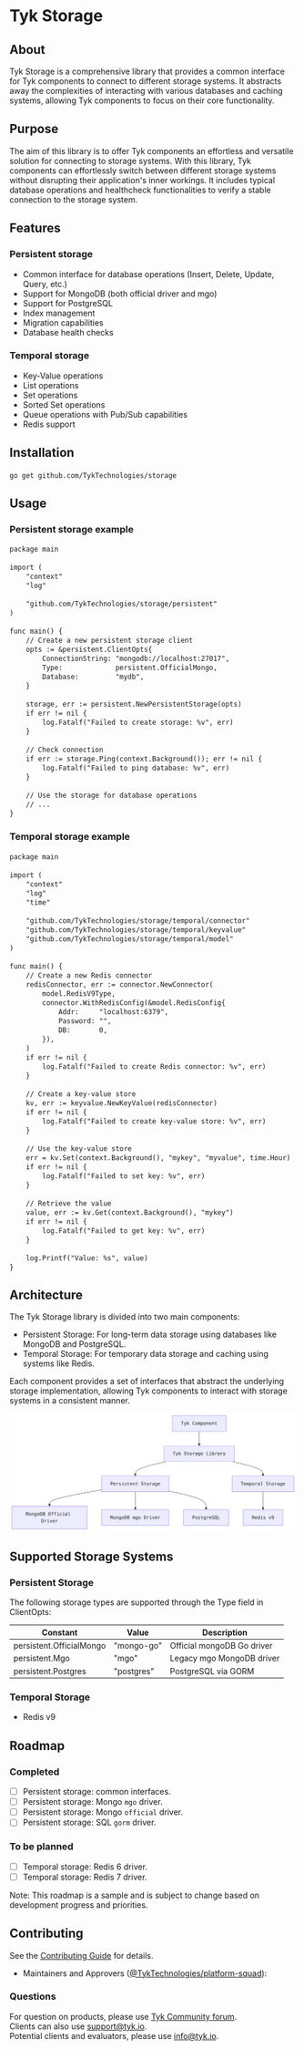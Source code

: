 # Tyk Storage 

## About
Tyk Storage is a comprehensive library that provides a common interface for Tyk components to connect to different storage systems. 
It abstracts away the complexities of interacting with various databases and caching systems, allowing Tyk components to focus on their core functionality.
  
## Purpose
The aim of this library is to offer Tyk components an effortless and versatile solution for connecting to storage systems. 
With this library, Tyk components can effortlessly switch between different storage systems without disrupting their application's inner workings. 
It includes typical database operations and healthcheck functionalities to verify a stable connection to the storage system.

## Features

### Persistent storage
- Common interface for database operations (Insert, Delete, Update, Query, etc.)
- Support for MongoDB (both official driver and mgo)
- Support for PostgreSQL
- Index management
- Migration capabilities
- Database health checks

### Temporal storage
- Key-Value operations
- List operations
- Set operations
- Sorted Set operations
- Queue operations with Pub/Sub capabilities
- Redis support

## Installation
`go get github.com/TykTechnologies/storage`

## Usage

### Persistent storage example

```
package main

import (
    "context"
    "log"
    
    "github.com/TykTechnologies/storage/persistent"
)

func main() {
    // Create a new persistent storage client
    opts := &persistent.ClientOpts{
        ConnectionString: "mongodb://localhost:27017",
        Type:             persistent.OfficialMongo,
        Database:         "mydb",
    }
    
    storage, err := persistent.NewPersistentStorage(opts)
    if err != nil {
        log.Fatalf("Failed to create storage: %v", err)
    }
    
    // Check connection
    if err := storage.Ping(context.Background()); err != nil {
        log.Fatalf("Failed to ping database: %v", err)
    }
    
    // Use the storage for database operations
    // ...
}
```

### Temporal storage example

```
package main

import (
    "context"
    "log"
    "time"
    
    "github.com/TykTechnologies/storage/temporal/connector"
    "github.com/TykTechnologies/storage/temporal/keyvalue"
    "github.com/TykTechnologies/storage/temporal/model"
)

func main() {
    // Create a new Redis connector
    redisConnector, err := connector.NewConnector(
        model.RedisV9Type,
        connector.WithRedisConfig(&model.RedisConfig{
            Addr:     "localhost:6379",
            Password: "",
            DB:       0,
        }),
    )
    if err != nil {
        log.Fatalf("Failed to create Redis connector: %v", err)
    }
    
    // Create a key-value store
    kv, err := keyvalue.NewKeyValue(redisConnector)
    if err != nil {
        log.Fatalf("Failed to create key-value store: %v", err)
    }
    
    // Use the key-value store
    err = kv.Set(context.Background(), "mykey", "myvalue", time.Hour)
    if err != nil {
        log.Fatalf("Failed to set key: %v", err)
    }
    
    // Retrieve the value
    value, err := kv.Get(context.Background(), "mykey")
    if err != nil {
        log.Fatalf("Failed to get key: %v", err)
    }
    
    log.Printf("Value: %s", value)
}
```

## Architecture

The Tyk Storage library is divided into two main components:

- Persistent Storage: For long-term data storage using databases like MongoDB and PostgreSQL.
- Temporal Storage: For temporary data storage and caching using systems like Redis.

Each component provides a set of interfaces that abstract the underlying storage implementation, allowing Tyk components to interact with storage systems in a consistent manner.

![Storage architecture](docs/storage.png)

## Supported Storage Systems

### Persistent Storage
The following storage types are supported through the Type field in ClientOpts:

| Constant                 | Value      | Description                  |
|--------------------------|------------|------------------------------|
| persistent.OfficialMongo | "mongo-go" | Official mongoDB Go driver   |
| persistent.Mgo           | "mgo"      | Legacy mgo MongoDB driver    |
| persistent.Postgres      | "postgres" | PostgreSQL via GORM          |

### Temporal Storage
- Redis v9

## Roadmap
### Completed
- [ ] Persistent storage: common interfaces.
- [ ] Persistent storage: Mongo `mgo` driver.
- [ ] Persistent storage: Mongo `official` driver.
- [ ] Persistent storage: SQL `gorm` driver.

### To be planned

- [ ] Temporal storage: Redis 6 driver.
- [ ] Temporal storage: Redis 7 driver.

Note: This roadmap is a sample and is subject to change based on development progress and priorities.
  
## Contributing

See the [Contributing Guide](CONTRIBUTING.md) for details.

- Maintainers and Approvers ([@TykTechnologies/platform-squad](https://github.com/orgs/TykTechnologies/teams/platform-squad)):
  
### Questions
For question on products, please use [Tyk Community forum](https://community.tyk.io/).
  <br>
Clients can also use support@tyk.io.
   <br>
Potential clients and evaluators, please use info@tyk.io.

  
